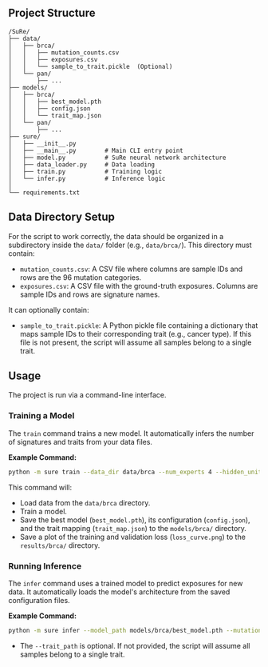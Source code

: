 ## Project Structure

```
/SuRe/
├── data/
│   ├── brca/
│   │   ├── mutation_counts.csv
│   │   ├── exposures.csv
│   │   └── sample_to_trait.pickle  (Optional)
│   └── pan/
│       ├── ...
├── models/
│   ├── brca/
│   │   ├── best_model.pth
│   │   ├── config.json
│   │   └── trait_map.json
│   └── pan/
│       ├── ...
├── sure/
│   ├── __init__.py
│   ├── __main__.py        # Main CLI entry point
│   ├── model.py           # SuRe neural network architecture
│   ├── data_loader.py     # Data loading
│   ├── train.py           # Training logic
│   └── infer.py           # Inference logic
│
└── requirements.txt
```

## Data Directory Setup

For the script to work correctly, the data should be organized in a subdirectory inside the `data/` folder (e.g., `data/brca/`). This directory must contain:
* `mutation_counts.csv`: A CSV file where columns are sample IDs and rows are the 96 mutation categories.
* `exposures.csv`: A CSV file with the ground-truth exposures. Columns are sample IDs and rows are signature names.

It can optionally contain:
* `sample_to_trait.pickle`: A Python pickle file containing a dictionary that maps sample IDs to their corresponding trait (e.g., cancer type). If this file is not present, the script will assume all samples belong to a single trait.

## Usage

The project is run via a command-line interface.

### Training a Model

The `train` command trains a new model. It automatically infers the number of signatures and traits from your data files.

**Example Command:**
```bash
python -m sure train --data_dir data/brca --num_experts 4 --hidden_units 100 --epochs 100 --batch_size 32 --learning_rate 0.1 --dropout_rate 0.2
```

This command will:
* Load data from the `data/brca` directory.
* Train a model.
* Save the best model (`best_model.pth`), its configuration (`config.json`), and the trait mapping (`trait_map.json`) to the `models/brca/` directory.
* Save a plot of the training and validation loss (`loss_curve.png`) to the `results/brca/` directory.

### Running Inference

The `infer` command uses a trained model to predict exposures for new data. It automatically loads the model's architecture from the saved configuration files.

**Example Command:**
```bash
python -m sure infer --model_path models/brca/best_model.pth --mutation_counts_path data/brca/new_unseen_counts.csv --trait_path data/brca/new_unseen_traits.pickle --output_file results/brca/predicted_exposures.csv
```
* The `--trait_path` is optional. If not provided, the script will assume all samples belong to a single trait.

